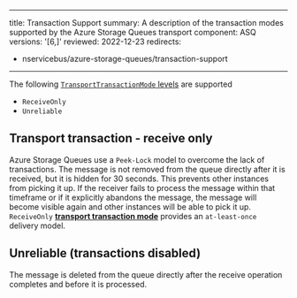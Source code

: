 ---
title: Transaction Support
summary: A description of the transaction modes supported by the Azure Storage Queues transport
component: ASQ
versions: '[6,]'
reviewed: 2022-12-23
redirects:
 - nservicebus/azure-storage-queues/transaction-support
 ---

The following [`TransportTransactionMode` levels](/transports/transactions.md) are supported

 * `ReceiveOnly`
 * `Unreliable`


## Transport transaction - receive only

Azure Storage Queues use a `Peek-Lock` model to overcome the lack of transactions. The message is not removed from the queue directly after it is received, but it is hidden for 30 seconds. This prevents other instances from picking it up. If the receiver fails to process the message within that timeframe or if it explicitly abandons the message, the message will become visible again and other instances will be able to pick it up. `ReceiveOnly` **[transport transaction mode](/transports/transactions.md)** provides an `at-least-once` delivery model.


## Unreliable (transactions disabled)

The message is deleted from the queue directly after the receive operation completes and before it is processed.
